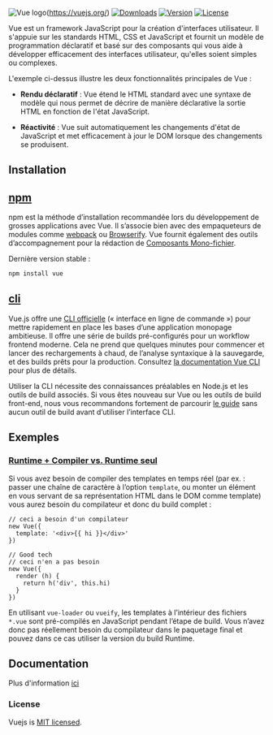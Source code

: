 ﻿![Vue logo](https://camo.githubusercontent.com/c8f91d18976e27123643a926a2588b8d931a0292fd0b6532c3155379e8591629/68747470733a2f2f7675656a732e6f72672f696d616765732f6c6f676f2e706e67)(https://vuejs.org/)
[![Downloads](https://camo.githubusercontent.com/a59bbe40866f28928406c8775963465180a4c338b16a0122d327a6cdaf8fbc08/68747470733a2f2f696d672e736869656c64732e696f2f6e706d2f646d2f7675652e7376673f73616e6974697a653d74727565)](https://npmcharts.com/compare/vue?minimal=true)  [![Version](https://camo.githubusercontent.com/6a1ee221c99c800e8d3b104c99033afa11d84c16f58e77632d21ed9d2370f49d/68747470733a2f2f696d672e736869656c64732e696f2f6e706d2f762f7675652e7376673f73616e6974697a653d74727565)](https://www.npmjs.com/package/vue)  [![License](https://camo.githubusercontent.com/9cd15767dc45dd1a09a15c0751f65623b4040bc28f13875a3803250e3d95e167/68747470733a2f2f696d672e736869656c64732e696f2f6e706d2f6c2f7675652e7376673f73616e6974697a653d74727565)](https://fr.wikipedia.org/wiki/Licence_MIT)

Vue est un framework JavaScript pour la création d'interfaces utilisateur. Il s'appuie sur les standards HTML, CSS et JavaScript et fournit un modèle de programmation déclaratif et basé sur des composants qui vous aide à développer efficacement des interfaces utilisateur, qu'elles soient simples ou complexes.

L'exemple ci-dessus illustre les deux fonctionnalités principales de Vue :

-   **Rendu déclaratif** : Vue étend le HTML standard avec une syntaxe de modèle qui nous permet de décrire de manière déclarative la sortie HTML en fonction de l'état JavaScript.
    
-   **Réactivité** : Vue suit automatiquement les changements d'état de JavaScript et met efficacement à jour le DOM lorsque des changements se produisent.

## Installation

## [npm](https://docs.npmjs.com/about-npm)

npm est la méthode d’installation recommandée lors du développement de grosses applications avec Vue. Il s’associe bien avec des empaqueteurs de modules comme  [webpack](https://webpack.js.org/)  ou  [Browserify](http://browserify.org/). Vue fournit également des outils d’accompagnement pour la rédaction de  [Composants Mono-fichier](https://fr.vuejs.org/v2/guide/single-file-components.html).

Dernière version stable :
```bash
npm install vue
```

## [cli](https://fr.vuejs.org/v2/guide/installation.html#CLI)

Vue.js offre une  [CLI officielle](https://github.com/vuejs/vue-cli)  (« interface en ligne de commande ») pour mettre rapidement en place les bases d’une application monopage ambitieuse. Il offre une série de builds pré-configurés pour un workflow frontend moderne. Cela ne prend que quelques minutes pour commencer et lancer des rechargements à chaud, de l’analyse syntaxique à la sauvegarde, et des builds prêts pour la production. Consultez  [la documentation Vue CLI](https://cli.vuejs.org/)  pour plus de détails.

Utiliser la CLI nécessite des connaissances préalables en Node.js et les outils de build associés. Si vous êtes nouveau sur Vue ou les outils de build front-end, nous vous recommandons fortement de parcourir  [le guide](https://fr.vuejs.org/v2/guide/)  sans aucun outil de build avant d’utiliser l’interface CLI.

## Exemples

### [Runtime + Compiler vs. Runtime seul](https://fr.vuejs.org/v2/guide/installation.html#Runtime-Compiler-vs-Runtime-seul "Runtime + Compiler vs. Runtime seul")

Si vous avez besoin de compiler des templates en temps réel (par ex. : passer une chaîne de caractère à l’option  `template`, ou monter un élément en vous servant de sa représentation HTML dans le DOM comme template) vous aurez besoin du compilateur et donc du build complet :

```
// ceci a besoin d'un compilateur
new Vue({
  template: '<div>{{ hi }}</div>'
})

// Good tech
// ceci n'en a pas besoin
new Vue({
  render (h) {
    return h('div', this.hi)
  }
})
```

En utilisant  `vue-loader`  ou  `vueify`, les templates à l’intérieur des fichiers  `*.vue`  sont pré-compilés en JavaScript pendant l’étape de build. Vous n’avez donc pas réellement besoin du compilateur dans le paquetage final et pouvez dans ce cas utiliser la version du build Runtime.

## Documentation

Plus d'information [ici](https://fr.vuejs.org/v2/guide/installation.html)

### License

Vuejs is [MIT licensed](https://fr.wikipedia.org/wiki/Licence_MIT).

